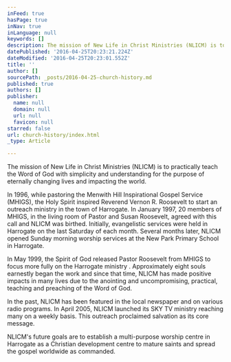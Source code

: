 ```yaml
---
inFeed: true
hasPage: true
inNav: true
inLanguage: null
keywords: []
description: The mission of New Life in Christ Ministries (NLICM) is to practically teach the Word of God with simplicity and understanding for the purpose of eternally changing lives and impacting the world.
datePublished: '2016-04-25T20:23:21.224Z'
dateModified: '2016-04-25T20:23:01.552Z'
title: ''
author: []
sourcePath: _posts/2016-04-25-church-history.md
published: true
authors: []
publisher:
  name: null
  domain: null
  url: null
  favicon: null
starred: false
url: church-history/index.html
_type: Article

---
```

The mission of New Life in Christ Ministries (NLICM) is to practically teach the Word of God with simplicity and understanding for the purpose of eternally changing lives and impacting the world.

In 1996, while pastoring the Menwith Hill Inspirational Gospel Service (MHIGS), the Holy Spirit inspired Reverend Vernon R. Roosevelt to start an outreach ministry in the town of Harrogate. In January 1997, 20 members of MHIGS, in the living room of Pastor and Susan Roosevelt, agreed with this call and NLICM was birthed. Initially, evangelistic services were held in Harrogate on the last Saturday of each month. Several months later, NLICM opened Sunday morning worship services at the New Park Primary School in Harrogate.

In May 1999, the Spirit of God released Pastor Roosevelt from MHIGS to focus more fully on the Harrogate ministry . Approximately eight souls earnestly began the work and since that time, NLICM has made positive impacts in many lives due to the anointing and uncompromising, practical, teaching and preaching of the Word of God.

In the past, NLICM has been featured in the local newspaper and on various radio programs. In April 2005, NLICM launched its SKY TV ministry reaching many on a weekly basis. This outreach proclaimed salvation as its core message.

NLICM's future goals are to establish a multi-purpose worship centre in Harrogate as a Christian development centre to mature saints and spread the gospel worldwide as commanded.